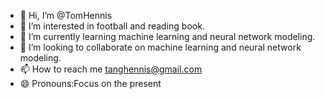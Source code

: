 - 👋 Hi, I’m @TomHennis
- 👀 I’m interested in football and reading book.
- 🌱 I’m currently learning machine learning and neural network modeling.
- 💞️ I’m looking to collaborate on machine learning and neural network modeling.
- 📫 How to reach me tanghennis@gmail.com
- 😄 Pronouns:Focus on the present

<!---
TomHennis/TomHennis is a ✨ special ✨ repository because its `README.md` (this file) appears on your GitHub profile.
You can click the Preview link to take a look at your changes.
--->
